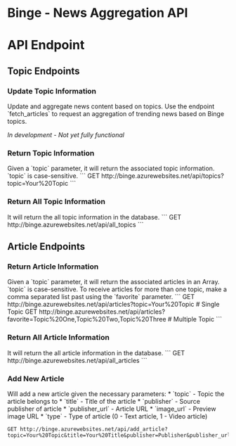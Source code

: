 # Binge - News Aggregation API

<h1>API Endpoint</h1>
<h2>Topic Endpoints</h2>
<h3>Update Topic Information</h3>
Update and aggregate news content based on topics. Use the endpoint `fetch_articles` to request an aggregation of trending news based on Binge topics.

<i>In development - Not yet fully functional</i>

<h3>Return Topic Information</h3>
Given a `topic` parameter, it will return the associated topic information. `topic` is case-sensitive.
```
GET http://binge.azurewebsites.net/api/topics?topic=Your%20Topic
```
<h3>Return All Topic Information</h3>
It will return the all topic information in the database.
```
GET http://binge.azurewebsites.net/api/all_topics
```
<h2>Article Endpoints</h2>
<h3>Return Article Information</h3>
Given a `topic` parameter, it will return the associated articles in an Array. `topic` is case-sensitive. To receive articles for more than one topic, make a comma separated list past using the `favorite` parameter. 
```
GET http://binge.azurewebsites.net/api/articles?topic=Your%20Topic # Single Topic
GET http://binge.azurewebsites.net/api/articles?favorite=Topic%20One,Topic%20Two,Topic%20Three # Multiple Topic
```
<h3>Return All Article Information</h3>
It will return the all article information in the database.
```
GET http://binge.azurewebsites.net/api/all_articles
```
<h3>Add New Article</h3>
Will add a new article given the necessary parameters:
* `topic` - Topic the article belongs to
* `title` - Title of the article
* `publisher` - Source publisher of article
* `publisher_url` - Article URL
* `image_url` - Preview image URL
* `type` - Type of article (0 - Text article, 1 - Video article)

```
GET http://binge.azurewebsites.net/api/add_article?topic=Your%20Topic&title=Your%20Title&publisher=Publisher&publisher_url=Publisher%20Url&image_url=Image%20Url&type=0
```
